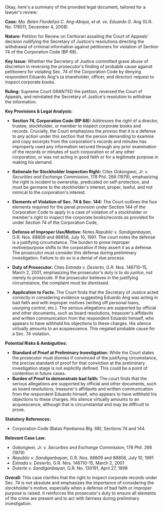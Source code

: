 Okay, here's a summary of the provided legal document, tailored for a lawyer's review:

**Case:** *Ma. Belen Flordeliza C. Ang-Abaya, et al. vs. Eduardo G. Ang* (G.R. No. 178511, December 4, 2008)

**Nature:** Petition for Review on Certiorari assailing the Court of Appeals' decision nullifying the Secretary of Justice's resolutions directing the withdrawal of criminal information against petitioners for violation of Section 74 of the Corporation Code (BP 68).

**Key Issue:**  Whether the Secretary of Justice committed grave abuse of discretion in reversing the prosecutor's finding of probable cause against petitioners for violating Sec. 74 of the Corporation Code by denying respondent Eduardo Ang's (a shareholder, officer, and director) request to inspect corporate books.

**Ruling:** Supreme Court GRANTED the petition, reversed the Court of Appeals, and reinstated the Secretary of Justice's resolution to withdraw the information.

**Key Provisions & Legal Analysis:**

*   **Section 74, Corporation Code (BP 68):** Addresses the right of a director, trustee, stockholder, or member to inspect corporate books and records.  Crucially, the Court emphasizes the *proviso* that it is a defense to any action under this section that the person demanding to examine and copy excerpts from the corporation's records and minutes has improperly used any information secured through any prior examination of the records or minutes of such corporation or of any other corporation, or was not acting in good faith or for a legitimate purpose in making his demand.

*   **Rationale for Stockholder Inspection Right:** Cites *Gokongwei, Jr. v. Securities and Exchange Commission*, 178 Phil. 266 (1979), emphasizing the right is incident to ownership, predicated on self-protection, and must be germane to the stockholder's interest, proper, lawful, and not inimical to the corporation's interest.

*   **Elements of Violation of Sec. 74 & Sec. 144:** The Court outlines the four elements required for the penal provision under Section 144 of the Corporation Code to apply in a case of violation of a stockholder or member's right to inspect the corporate books/records as provided for under Section 74 of the Corporation Code,

*   **Defense of Improper Use/Motive:** Notes *Republic v. Sandiganbayan*, G.R. Nos. 88809 and 88858, July 10, 1991. The court notes the defense is a justifying circumstance. The burden to prove improper motive/purpose shifts to the corporation if they assert it as a defense.  The prosecutor *must* consider this defense during preliminary investigation.  Failure to do so is a denial of due process.

*   **Duty of Prosecutor:** Cites *Estrada v. Desierto*, G.R. Nos. 146710-15, March 2, 2001, emphasizing the prosecutor's duty is to *do justice*, not merely to prosecute. If the prosecutor believes in the justifying circumstance, the complaint *must* be dismissed.

*   **Application to Facts:** The Court finds that the Secretary of Justice acted correctly in considering evidence suggesting Eduardo Ang was acting in bad faith and with improper motives (writing off personal loans, usurping control, etc.). The serious allegations are supported by official and other documents, such as board resolutions, treasurer's affidavits and written communication from the respondent Eduardo himself, who appears to have withheld his objections to these charges. His silence virtually amounts to an acquiescence.  This negated probable cause for a Sec. 74 violation.

**Potential Risks & Ambiguities:**

*   **Standard of Proof at Preliminary Investigation:**  While the Court states the prosecutor must dismiss if convinced of the justifying circumstance, the precise standard of proof for that conviction at the preliminary investigation stage is not explicitly defined.  This could be a point of contention in future cases.
*    **Burden of Proof to demonstrate bad faith:**  The court finds that the serious allegations are supported by official and other documents, such as board resolutions, treasurer's affidavits and written communication from the respondent Eduardo himself, who appears to have withheld his objections to these charges. His silence virtually amounts to an acquiescence, although that is circumstantial and may be difficult to prove.

**Statutory References:**

*   Corporation Code (Batas Pambansa Blg. 68), Sections 74 and 144.

**Relevant Case Law:**

*   *Gokongwei, Jr. v. Securities and Exchange Commission*, 178 Phil. 266 (1979)
*   *Republic v. Sandiganbayan*, G.R. Nos. 88809 and 88858, July 10, 1991
*   *Estrada v. Desierto*, G.R. Nos. 146710-15, March 2, 2001
*   *Duterte v. Sandiganbayan*, G.R. No. 130191, April 27, 1998

**Overall:** This case clarifies that the right to inspect corporate records under Sec. 74 is not absolute and emphasizes the importance of considering the stockholder's motive, especially when a defense of bad faith or improper purpose is raised. It reinforces the prosecutor's duty to ensure all elements of the crime are present and to act with fairness during preliminary investigation.
